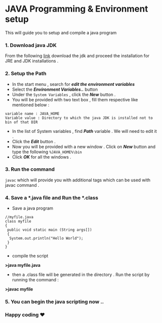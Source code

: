 # JAVA Programming & Environment setup
This will guide you to setup and compile a java program

### 1. Download java JDK
From the following [link](http://www.oracle.com/technetwork/java/javase/downloads/jdk10-downloads-4416644.html) download the jdk and proceed the installation for JRE and JDK installations .

### 2. Setup the Path
* In the start menu , search for **_edit the environment variables_**
* Select the **_Environment Variables.._** button
* Under the `System Variables` , click the **_New_** button .
* You will be provided with two text box , fill them respective like mentioned below :
```
variable name : JAVA_HOME
Variable value : Directory to which the java JDK is installed not to bin of that DIR
```
* In the list of System variables , find **_Path_** variable . We will need to edit it .
* Click the **_Edit_** button .
* Now you will be provided with a new window . Click on **_New_** button and type the following `%JAVA_HOME%\bin`
* Click **_OK_** for all the windows .

### 3. Run the command 

`javac` which will provide you with additional tags which can be used with javac command .

### 4. Save a *.java file and Run the *.class 
* Save a java program
```
//myfile.java
class myfile
{
 public void static main (String args[])
 {
  System.out.println("Hello World");
 }
}
```

* compile the script

**>java myfile.java**

* then a .class file will be generated in the directory . Run the script by running the command :

**>javac myfile**

### 5. You can begin the java scripting now .. 

### Happy coding :heart:
